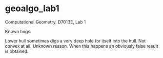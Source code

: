 # geoalgo_lab1
Computational Geometry, D7013E, Lab 1


Known bugs:

Lower hull sometimes digs a very deep hole for itself into the hull. Not convex at all. Unknown reason. When this happens an obviously false result is obtained.